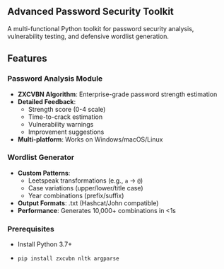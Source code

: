 ## Advanced Password Security Toolkit

A multi-functional Python toolkit for password security analysis, vulnerability testing, and defensive wordlist generation.

## Features

### Password Analysis Module
- **ZXCVBN Algorithm**: Enterprise-grade password strength estimation
- **Detailed Feedback**:
  - Strength score (0-4 scale)
  - Time-to-crack estimation
  - Vulnerability warnings
  - Improvement suggestions
- **Multi-platform**: Works on Windows/macOS/Linux

### Wordlist Generator
- **Custom Patterns**:
  - Leetspeak transformations (e.g., `a` → `@`)
  - Case variations (upper/lower/title case)
  - Year combinations (prefix/suffix)
- **Output Formats**: .txt (Hashcat/John compatible)
- **Performance**: Generates 10,000+ combinations in <1s

### Prerequisites
- Install Python 3.7+
- ```bash
  pip install zxcvbn nltk argparse

